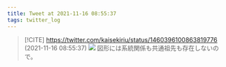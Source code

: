 ```yaml
---
title: Tweet at 2021-11-16 08:55:37
tags: twitter_log
---
```


> [!CITE] https://twitter.com/kaisekiriu/status/1460396100863819776 (2021-11-16 08:55:37)
> ![](https://twitter.com/kaisekiriu/status/1460396100863819776)
> 図形には系統関係も共通祖先も存在しないので。
